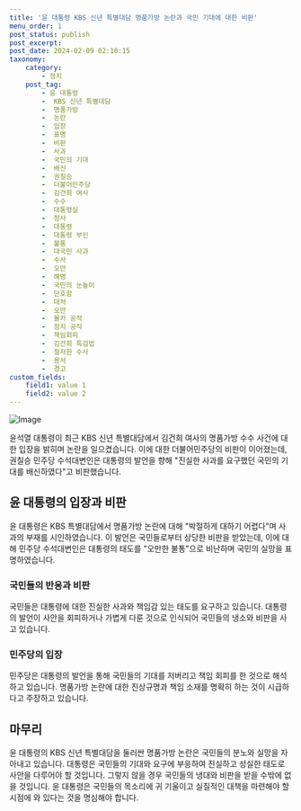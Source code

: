 ```yaml
---
title: '윤 대통령 KBS 신년 특별대담 명품가방 논란과 국민 기대에 대한 비판'
menu_order: 1
post_status: publish
post_excerpt: 
post_date: 2024-02-09 02:10:15
taxonomy:
    category:
        - 정치
    post_tag:
        - 윤 대통령
        -  KBS 신년 특별대담
        -  명품가방
        -  논란
        -  입장
        -  표명
        -  비판
        -  사과
        -  국민의 기대
        -  배신
        -  권칠승
        -  더불어민주당
        -  김건희 여사
        -  수수
        -  대통령실
        -  청사
        -  대통령
        -  대통령 부인
        -  불통
        -  대국민 사과
        -  수사
        -  오만
        -  해명
        -  국민의 눈높이
        -  단호함
        -  대처
        -  오만
        -  몰카 공작
        -  정치 공작
        -  책임회피
        -  김건희 특검법
        -  철저한 수사
        -  용서
        -  경고
custom_fields:
    field1: value 1
    field2: value 2
---
```


![Image](https://imgnews.pstatic.net/image/082/2024/02/07/0001254888_001_20240207235701154.jpg?type=w647)

윤석열 대통령이 최근 KBS 신년 특별대담에서 김건희 여사의 명품가방 수수 사건에 대한 입장을 밝히며 논란을 일으켰습니다. 이에 대한 더불어민주당의 비판이 이어졌는데, 권칠승 민주당 수석대변인은 대통령의 발언을 향해 "진실한 사과를 요구했던 국민의 기대를 배신하였다"고 비판했습니다.
## 윤 대통령의 입장과 비판
윤 대통령은 KBS 특별대담에서 명품가방 논란에 대해 "박절하게 대하기 어렵다"며 사과의 부재를 시인하였습니다. 이 발언은 국민들로부터 상당한 비판을 받았는데, 이에 대해 민주당 수석대변인은 대통령의 태도를 "오만한 불통"으로 비난하며 국민의 실망을 표명하였습니다.
### 국민들의 반응과 비판
국민들은 대통령에 대한 진실한 사과와 책임감 있는 태도를 요구하고 있습니다. 대통령의 발언이 사안을 회피하거나 가볍게 다룬 것으로 인식되어 국민들의 냉소와 비판을 사고 있습니다.
### 민주당의 입장
민주당은 대통령의 발언을 통해 국민들의 기대를 저버리고 책임 회피를 한 것으로 해석하고 있습니다. 명품가방 논란에 대한 진상규명과 책임 소재를 명확히 하는 것이 시급하다고 주장하고 있습니다.
## 마무리
윤 대통령의 KBS 신년 특별대담을 둘러싼 명품가방 논란은 국민들의 분노와 실망을 자아내고 있습니다. 대통령은 국민들의 기대와 요구에 부응하여 진실하고 성실한 태도로 사안을 다루어야 할 것입니다. 그렇지 않을 경우 국민들의 냉대와 비판을 받을 수밖에 없을 것입니다. 윤 대통령은 국민들의 목소리에 귀 기울이고 실질적인 대책을 마련해야 할 시점에 와 있다는 것을 명심해야 합니다.

